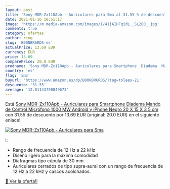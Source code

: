 ```yaml
---
layout: post
title: 'Sony MDR-Zx110Apb - Auriculares para Sma al 31.55 % de descuento'
date: 2021-01-16 10:51:17
image: 'https://m.media-amazon.com/images/I/41jAIHFqidL._SL200_.jpg'
comments: true
category: ofertas
author: ring
slug: 'B00NBR6RDS-es'
actualPrice: 13.69 EUR
currency: EUR
price: 13.69
comparePrice: 20.0 EUR
prodname: 'Sony MDR-Zx110Apb - Auriculares para Smartphone  Diadema  Mando de Control  Micrófono  1000 MW  Android y iPhone   Negro  20 X 15 X 3 5 cm'
country: 'es'
flag: '🇪🇸'
buyurl: 'https://www.amazon.es/dp/B00NBR6RDS/?tag=tolees-21'
descuento: '31.55'
average: '12.81143790849673'
---
```


Está [Sony MDR-Zx110Apb - Auriculares para Smartphone  Diadema  Mando de Control  Micrófono  1000 MW  Android y iPhone   Negro  20 X 15 X 3 5 cm](https://www.amazon.es/dp/B00NBR6RDS/?tag=tolees-21) con 31.55 de descuento por 13.69 EUR (original: 20.0 EUR) en el siguiente enlace!

[![Sony MDR-Zx110Apb - Auriculares para Sma](https://m.media-amazon.com/images/I/41jAIHFqidL._SL200_.jpg)](https://www.amazon.es/dp/B00NBR6RDS/?tag=tolees-21)

ℹ️:

- Rango de frecuencia de 12 Hz a 22 kHz
- Diseño ligero para la máxima comodidad
- Diafragmas tipo cúpula de 30 mm
- Auriculares cerrados de tipo supra-aural con un rango de frecuencia de 12 Hz a 22 kHz y cascos acolchados.

[🛒 Ver la oferta!!](https://www.amazon.es/dp/B00NBR6RDS/?tag=tolees-21)
